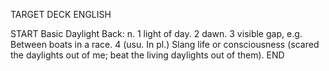 TARGET DECK
ENGLISH

START
Basic
Daylight
Back: n. 1 light of day. 2 dawn. 3 visible gap, e.g. Between boats in a race. 4 (usu. In pl.) Slang life or consciousness (scared the daylights out of me; beat the living daylights out of them).
END
